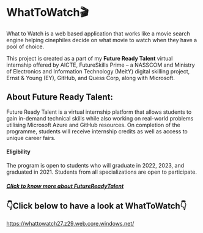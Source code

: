 # WhatToWatch🎬
What to Watch is a web based application that works like a movie search engine helping cinephiles decide on what movie to watch when they have a pool of choice.

This project is created as a part of my **Future Ready Talent** virtual internship offered by AICTE, FutureSkills Prime – a NASSCOM and Ministry of Electronics and Information Technology (MeitY) digital skilling project, Ernst & Young (EY), GitHub, and Quess Corp, along with Microsoft.

## About Future Ready Talent:
Future Ready Talent is a virtual internship platform that allows students to gain in-demand technical skills while also working on real-world problems utilising Microsoft Azure and GitHub resources. On completion of the programme, students will receive internship credits as well as access to unique career fairs.
#### Eligibility
The program is open to students who will graduate in 2022, 2023, and graduated in 2021. Students from all specializations are open to participate.
##### [Click to know more about FutureReadyTalent](https://futurereadytalent.in/)

## 👇Click below to have  a look at **WhatToWatch**👇
https://whattowatch27.z29.web.core.windows.net/
